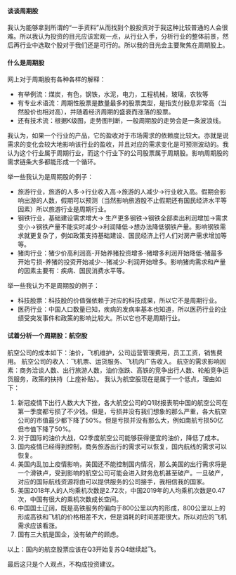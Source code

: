#### 谈谈周期股
我认为能够拿到所谓的“一手资料”从而找到个股投资对于我这种比较普通的人会很难。所以我认为投资的目光应该宏观一点，从行业入手，分析行业的整体前景，然后再行业中选取个股对于我们还是可行的。所以我的目光会主要聚焦在周期股上。

#### 什么是周期股
网上对于周期股有各种各样的解释：
- 有举例流：煤炭，有色，钢铁，水泥，电力，工程机械，玻璃，农牧等
- 有专业术语流：周期性股票是数量最多的股票类型，是指支付股息非常高（当然股价也相对高），并随着经济周期的盛衰而涨落的股票。
- 还有技术流：根据K级图，走势图判断，一般周期股的走势会是一条波浪线。

我认为，如果一个行业的产品，它的盈收对于市场需求的依赖度比较大。亦就是说需求的变化会较大地影响该行业的盈收，并且对应的需求变化是可预测波动的。我认为这个行业属于周期行业，而这个行业下的公司股票属于周期股。影响周期股的需求链条大多都能形成一个循环。

举一些我认为是周期股的例子：
- 旅游行业，旅游的人多->行业收入高->旅游的人减少->行业收入高。假期会影响出游的人数，假期可以预测（当然影响旅游股不止假期还有国民经济水平等因素）所以旅游行业是周期行业。
- 钢铁行业，基础建设需求增大-> 生产更多钢铁->钢铁全部卖出利润增加->需求变小->钢铁产量不能实时减少->利润降低->想办法降低钢铁产量。影响钢铁需求就更复杂了，例如政策支持基础建设、国民经济上行人们对房产需求增加等等。
- 猪肉行业：猪少价高利润高-开始养猪投资增多-猪增多利润开始降低-猪最多开始亏损-养猪的投资开始减少--猪减少-利润开始增多。影响猪肉需求和产量的因素主要有：疾病、国民消费水平等。

举一些我认为不是周期股的例子：
- 科技股票：科技股的价值强依赖于对应的科技成果，所以它不是周期行业。
- 医药行业：中国人口数量已知，疾病的发病率基本也知道，所以医药行业的业绩受突发事件和政策的影响比较大。所以它也不是周期行业。

#### 试着分析一个周期股：航空股
航空公司的成本如下：油价，飞机维护，公司运营管理费用，员工工资，销售费用。
航空公司的收入：飞机票、运货服务、飞机内广告收入。
航空的需求影响因素：商务洽谈人数、出行旅游人数，油价涨跌、高铁的竞争出行人数、轮船竞争运货服务，政策的扶持（上座补贴）。
我认为航空股现在是属于一个低点，理由如下：
1. 新冠疫情下出行人数大大下挫，各大航空公司的Q1财报表明中国的航空公司在第一季度都亏损了不少钱。但是，亏损并没有我们想象的那么严重，各大航空公司的市值最少都下降了50%。但是亏损并没有那么大，例如南航亏损50亿但市值下降了50%。
2. 对于国际的油价大战，Q2季度航空公司能够获得便宜的油价，降低了成本。
3. 国内疫情已经得到控制，商务旅游出行的需求可以恢复，国内航线的需求可以恢复。
4. 美国内乱加上疫情影响，美国还不能控制国内情况，那么美国的出行需求将是一个滑铁卢，受到影响的航空公司可能会进入财务危机甚至破产。一旦破产，对应的国际航线资源将由可以提供服务的公司接手，我相信我的国家。
5. 美国2018年人的人均乘机次数是2.72次，中国2019年的人均乘机次数是0.47次，中国有很大的乘机次数成长空间。
6. 中国国土辽阔，既是高铁服务的偏向于800公里以内的形成，800公里以上的形成高铁和飞机的价格相差不大，但是消耗的时间差距很大。所以对应的飞机需求应该看涨。
7. 国有三大航是国企，没有破产的顾虑。

以上：国内的航空股票应该在Q3开始复苏Q4继续起飞。

最后这只是个人观点，不构成投资建议。
